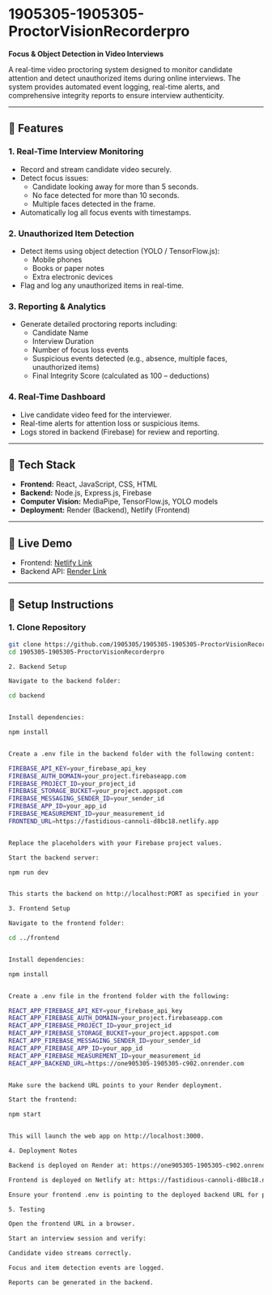 # 1905305-1905305-ProctorVisionRecorderpro

**Focus & Object Detection in Video Interviews**  

A real-time video proctoring system designed to monitor candidate attention and detect unauthorized items during online interviews. The system provides automated event logging, real-time alerts, and comprehensive integrity reports to ensure interview authenticity.

---

## 🔹 Features

### 1. Real-Time Interview Monitoring
- Record and stream candidate video securely.
- Detect focus issues:
  - Candidate looking away for more than 5 seconds.
  - No face detected for more than 10 seconds.
  - Multiple faces detected in the frame.
- Automatically log all focus events with timestamps.

### 2. Unauthorized Item Detection
- Detect items using object detection (YOLO / TensorFlow.js):
  - Mobile phones
  - Books or paper notes
  - Extra electronic devices
- Flag and log any unauthorized items in real-time.

### 3. Reporting & Analytics
- Generate detailed proctoring reports including:
  - Candidate Name
  - Interview Duration
  - Number of focus loss events
  - Suspicious events detected (e.g., absence, multiple faces, unauthorized items)
  - Final Integrity Score (calculated as 100 – deductions)

### 4. Real-Time Dashboard
- Live candidate video feed for the interviewer.
- Real-time alerts for attention loss or suspicious items.
- Logs stored in backend (Firebase) for review and reporting.

---

## 🔹 Tech Stack

- **Frontend:** React, JavaScript, CSS, HTML  
- **Backend:** Node.js, Express.js, Firebase  
- **Computer Vision:** MediaPipe, TensorFlow.js, YOLO models  
- **Deployment:** Render (Backend), Netlify (Frontend)

---

## 🔹 Live Demo

- Frontend: [Netlify Link](https://fastidious-cannoli-d8bc18.netlify.app/)  
- Backend API: [Render Link](https://one905305-1905305-c902.onrender.com/)  

---

## 🔹 Setup Instructions

### 1. Clone Repository
```bash
git clone https://github.com/1905305/1905305-1905305-ProctorVisionRecorderpro.git
cd 1905305-1905305-ProctorVisionRecorderpro

2. Backend Setup

Navigate to the backend folder:

cd backend


Install dependencies:

npm install


Create a .env file in the backend folder with the following content:

FIREBASE_API_KEY=your_firebase_api_key
FIREBASE_AUTH_DOMAIN=your_project.firebaseapp.com
FIREBASE_PROJECT_ID=your_project_id
FIREBASE_STORAGE_BUCKET=your_project.appspot.com
FIREBASE_MESSAGING_SENDER_ID=your_sender_id
FIREBASE_APP_ID=your_app_id
FIREBASE_MEASUREMENT_ID=your_measurement_id
FRONTEND_URL=https://fastidious-cannoli-d8bc18.netlify.app


Replace the placeholders with your Firebase project values.

Start the backend server:

npm run dev


This starts the backend on http://localhost:PORT as specified in your .env or default port 5000.

3. Frontend Setup

Navigate to the frontend folder:

cd ../frontend


Install dependencies:

npm install


Create a .env file in the frontend folder with the following:

REACT_APP_FIREBASE_API_KEY=your_firebase_api_key
REACT_APP_FIREBASE_AUTH_DOMAIN=your_project.firebaseapp.com
REACT_APP_FIREBASE_PROJECT_ID=your_project_id
REACT_APP_FIREBASE_STORAGE_BUCKET=your_project.appspot.com
REACT_APP_FIREBASE_MESSAGING_SENDER_ID=your_sender_id
REACT_APP_FIREBASE_APP_ID=your_app_id
REACT_APP_FIREBASE_MEASUREMENT_ID=your_measurement_id
REACT_APP_BACKEND_URL=https://one905305-1905305-c902.onrender.com


Make sure the backend URL points to your Render deployment.

Start the frontend:

npm start


This will launch the web app on http://localhost:3000.

4. Deployment Notes

Backend is deployed on Render at: https://one905305-1905305-c902.onrender.com

Frontend is deployed on Netlify at: https://fastidious-cannoli-d8bc18.netlify.app

Ensure your frontend .env is pointing to the deployed backend URL for production.

5. Testing

Open the frontend URL in a browser.

Start an interview session and verify:

Candidate video streams correctly.

Focus and item detection events are logged.

Reports can be generated in the backend.
